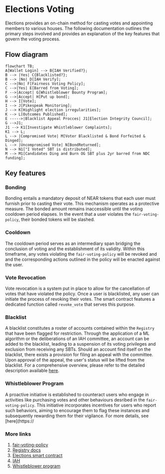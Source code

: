 # Elections Voting

Elections provides an on-chain method for casting votes and appointing members to various houses. The following documentation outlines the primary steps involved and provides an explanation of the key features that govern the voting process.

## Flow diagram

```mermaid
flowchart TB;
A[Wallet Login] --> B{IAH Verified?};
B --> |Yes| C{Blacklisted?};
B --> |No| D[IAH Verify];
C -->|No| F[Fairness Voting Policy];
C -->|Yes| E[Barred from Voting];
F -->|Accept| G[Whistleblower Bounty Program];
G -->|Accept| H[Put up bond];
H --> I[Vote];
I --> J[Pikespeak Monitoring];
J --> K[Highlight election irregularities];
K --> L[Outcomes Published];
E ----->|Blacklist Appeal Procces| J1[Election Integrity Council];
G -->J1;
J1 --> K1[Investigate Whistleblower Complaints];
K1 --> L;
L --> |Compromised Vote| M[Voter Blacklisted & Bond Forfeited & Dinged];
L --> |Uncompromised Vote| N[BondReturned];
N --> N1["I Voted" SBT is distributed];
M --> M1[Candidates Ding and Burn OG SBT plus 2yr barred from NDC funding];
```

## Key features

### Bonding

Bonding entails a mandatory deposit of NEAR tokens that each user must furnish prior to casting their vote. This mechanism operates as a protective measure. The bonded amount remains inaccessible until the voting cooldown period elapses. In the event that a user violates the `fair-voting-policy`, their bonded tokens will be slashed.

### Cooldown

The cooldown period serves as an intermediary span bridging the conclusion of voting and the establishment of its validity. Within this timeframe, any votes violating the `fair-voting-policy` will be revoked and and the corresponding actions outlined in the policy will be enacted against the user.

### Vote Revocation

Vote revocation is a system put in place to allow for the cancellation of votes that have violated the policy. Once a user is blacklisted, any user can initiate the process of revoking their votes. The smart contract features a dedicated function called `revoke_vote` that serves this purpose.

### Blacklist

A blacklist constitutes a roster of accounts contained within the `Registry` that have been flagged for restriction. Through the application of a ML algorithm or the deliberations of an IAH committee, an account can be added to the blacklist, leading to a suspension of its voting privileges and exclusion from receiving any SBTs. Should an account find itself on the blacklist, there exists a provision for filing an appeal with the committee. Upon approval of the appeal, the user's status will be lifted from the blacklist. For a comprehensive overview, please refer to the detailed description available [here](https://near-ndc.notion.site/IAH-Flag-Accounts-b5b9c2ff72d14328834e2a0effa22938).

### Whistleblower Program

A proactive initiative is established to counteract users who engage in activities like purchasing votes and other behaviours desribed in the `fair-voting-policy`. This initiative incorporates incentives for users who report such behaviors, aiming to encourage them to flag these instances and subsequently rewarding them for their vigilance. For more details, see [here](https://

### More links

1. [fair-voting-policy]()
2. [Registry docs](https://github.com/near-ndc/i-am-human/tree/master/contracts/registry#readme)
3. [Elections smart contract](https://github.com/near-ndc/voting-v1/tree/master/elections)
4. [IAH](https://i-am-human.gitbook.io/i-am-human-docs/)
5. [Whistleblower program]()
